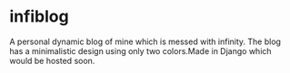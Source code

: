 # infiblog

A personal dynamic blog of mine which is messed with infinity. The blog has a minimalistic design using only two colors.Made in Django
 which would be hosted soon.
